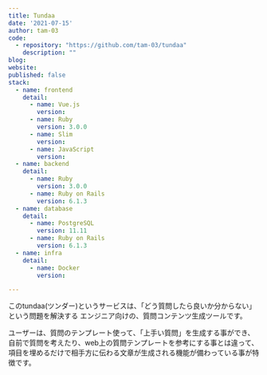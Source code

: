 ```yaml
---
title: Tundaa
date: '2021-07-15'
author: tam-03
code: 
  - repository: "https://github.com/tam-03/tundaa"
    description: ""
blog:
website:
published: false
stack:
  - name: frontend
    detail: 
      - name: Vue.js 
        version: 
      - name: Ruby
        version: 3.0.0
      - name: Slim
        version:
      - name: JavaScript
        version:
  - name: backend
    detail: 
      - name: Ruby
        version: 3.0.0
      - name: Ruby on Rails
        version: 6.1.3
  - name: database
    detail: 
      - name: PostgreSQL
        version: 11.11
      - name: Ruby on Rails
        version: 6.1.3
  - name: infra
    detail:
      - name: Docker
        version: 

---
```


このtundaa(ツンダー)というサービスは、「どう質問したら良いか分からない」という問題を解決する エンジニア向けの、質問コンテンツ生成ツールです。

ユーザーは、質問のテンプレート使って、「上手い質問」を生成する事ができ、自前で質問を考えたり、web上の質問テンプレートを参考にする事とは違って、項目を埋めるだけで相手方に伝わる文章が生成される機能が備わっている事が特徴です。
